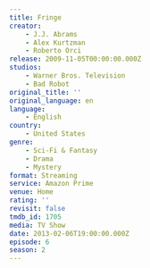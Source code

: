 ```yaml
---
title: Fringe
creator:
    - J.J. Abrams
    - Alex Kurtzman
    - Roberto Orci
release: 2009-11-05T00:00:00.000Z
studios:
    - Warner Bros. Television
    - Bad Robot
original_title: ''
original_language: en
language:
    - English
country:
    - United States
genre:
    - Sci-Fi & Fantasy
    - Drama
    - Mystery
format: Streaming
service: Amazon Prime
venue: Home
rating: ''
revisit: false
tmdb_id: 1705
media: TV Show
date: 2013-02-06T19:00:00.000Z
episode: 6
season: 2
---
```

